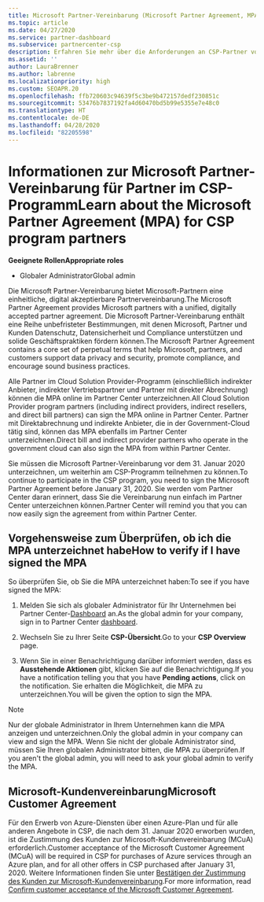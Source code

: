 ```yaml
---
title: Microsoft Partner-Vereinbarung (Microsoft Partner Agreement, MPA) für CSP
ms.topic: article
ms.date: 04/27/2020
ms.service: partner-dashboard
ms.subservice: partnercenter-csp
description: Erfahren Sie mehr über die Anforderungen an CSP-Partner von Microsoft, um diese einheitliche, digital akzeptierbare Microsoft Partner-Vereinbarung zu überprüfen und zu signieren.
ms.assetid: ''
author: LauraBrenner
ms.author: labrenne
ms.localizationpriority: high
ms.custom: SEOAPR.20
ms.openlocfilehash: ffb720603c94639f5c3be9b472157dedf230851c
ms.sourcegitcommit: 53476b7837192fa4d60470bd5b99e5355e7e48c0
ms.translationtype: HT
ms.contentlocale: de-DE
ms.lasthandoff: 04/28/2020
ms.locfileid: "82205598"
---
```

# <a name="learn-about-the-microsoft-partner-agreement-mpa-for-csp-program-partners"></a><span data-ttu-id="62189-103">Informationen zur Microsoft Partner-Vereinbarung für Partner im CSP-Programm</span><span class="sxs-lookup"><span data-stu-id="62189-103">Learn about the Microsoft Partner Agreement (MPA) for CSP program partners</span></span>

<span data-ttu-id="62189-104">**Geeignete Rollen**</span><span class="sxs-lookup"><span data-stu-id="62189-104">**Appropriate roles**</span></span>

- <span data-ttu-id="62189-105">Globaler Administrator</span><span class="sxs-lookup"><span data-stu-id="62189-105">Global admin</span></span>

<span data-ttu-id="62189-106">Die Microsoft Partner-Vereinbarung bietet Microsoft-Partnern eine einheitliche, digital akzeptierbare Partnervereinbarung.</span><span class="sxs-lookup"><span data-stu-id="62189-106">The Microsoft Partner Agreement provides Microsoft partners with a unified, digitally accepted partner agreement.</span></span> <span data-ttu-id="62189-107">Die Microsoft Partner-Vereinbarung enthält eine Reihe unbefristeter Bestimmungen, mit denen Microsoft, Partner und Kunden Datenschutz, Datensicherheit und Compliance unterstützen und solide Geschäftspraktiken fördern können.</span><span class="sxs-lookup"><span data-stu-id="62189-107">The Microsoft Partner Agreement contains a core set of perpetual terms that help Microsoft, partners, and customers support data privacy and security, promote compliance, and encourage sound business practices.</span></span>

<span data-ttu-id="62189-108">Alle Partner im Cloud Solution Provider-Programm (einschließlich indirekter Anbieter, indirekter Vertriebspartner und Partner mit direkter Abrechnung) können die MPA online im Partner Center unterzeichnen.</span><span class="sxs-lookup"><span data-stu-id="62189-108">All Cloud Solution Provider program partners (including indirect providers, indirect resellers, and direct bill partners) can sign the MPA online in Partner Center.</span></span> <span data-ttu-id="62189-109">Partner mit Direktabrechnung und indirekte Anbieter, die in der Government-Cloud tätig sind, können das MPA ebenfalls im Partner Center unterzeichnen.</span><span class="sxs-lookup"><span data-stu-id="62189-109">Direct bill and indirect provider partners who operate in the government cloud can also sign the MPA from within Partner Center.</span></span>

<span data-ttu-id="62189-110">Sie müssen die Microsoft Partner-Vereinbarung vor dem 31. Januar 2020 unterzeichnen, um weiterhin am CSP-Programm teilnehmen zu können.</span><span class="sxs-lookup"><span data-stu-id="62189-110">To continue to participate in the CSP program, you need to sign the Microsoft Partner Agreement before January 31, 2020.</span></span> <span data-ttu-id="62189-111">Sie werden vom Partner Center daran erinnert, dass Sie die Vereinbarung nun einfach im Partner Center unterzeichnen können.</span><span class="sxs-lookup"><span data-stu-id="62189-111">Partner Center will remind you that you can now easily sign the agreement from within Partner Center.</span></span>

## <a name="how-to-verify-if-i-have-signed-the-mpa"></a><span data-ttu-id="62189-112">Vorgehensweise zum Überprüfen, ob ich die MPA unterzeichnet habe</span><span class="sxs-lookup"><span data-stu-id="62189-112">How to verify if I have signed the MPA</span></span>

<span data-ttu-id="62189-113">So überprüfen Sie, ob Sie die MPA unterzeichnet haben:</span><span class="sxs-lookup"><span data-stu-id="62189-113">To see if you have signed the MPA:</span></span>

1. <span data-ttu-id="62189-114">Melden Sie sich als globaler Administrator für Ihr Unternehmen bei Partner Center-[Dashboard](https://partner.microsoft.com/dashboard/home) an.</span><span class="sxs-lookup"><span data-stu-id="62189-114">As the global admin for your company, sign in to Partner Center [dashboard](https://partner.microsoft.com/dashboard/home).</span></span>

2. <span data-ttu-id="62189-115">Wechseln Sie zu Ihrer Seite **CSP-Übersicht**.</span><span class="sxs-lookup"><span data-stu-id="62189-115">Go to your **CSP Overview** page.</span></span>

3. <span data-ttu-id="62189-116">Wenn Sie in einer Benachrichtigung darüber informiert werden, dass es **Ausstehende Aktionen** gibt, klicken Sie auf die Benachrichtigung.</span><span class="sxs-lookup"><span data-stu-id="62189-116">If you have a notification telling you that you have **Pending actions**, click on the notification.</span></span> <span data-ttu-id="62189-117">Sie erhalten die Möglichkeit, die MPA zu unterzeichnen.</span><span class="sxs-lookup"><span data-stu-id="62189-117">You will be given the option to sign the MPA.</span></span>

>[!NOTE]
><span data-ttu-id="62189-118">Nur der globale Administrator in Ihrem Unternehmen kann die MPA anzeigen und unterzeichnen.</span><span class="sxs-lookup"><span data-stu-id="62189-118">Only the global admin in your company can view and sign the MPA.</span></span> <span data-ttu-id="62189-119">Wenn Sie nicht der globale Administrator sind, müssen Sie Ihren globalen Administrator bitten, die MPA zu überprüfen.</span><span class="sxs-lookup"><span data-stu-id="62189-119">If you aren't the global admin, you will need to ask your global admin to verify the MPA.</span></span>

## <a name="microsoft-customer-agreement"></a><span data-ttu-id="62189-120">Microsoft-Kundenvereinbarung</span><span class="sxs-lookup"><span data-stu-id="62189-120">Microsoft Customer Agreement</span></span>

<span data-ttu-id="62189-121">Für den Erwerb von Azure-Diensten über einen Azure-Plan und für alle anderen Angebote in CSP, die nach dem 31. Januar 2020 erworben wurden, ist die Zustimmung des Kunden zur Microsoft-Kundenvereinbarung (MCuA) erforderlich.</span><span class="sxs-lookup"><span data-stu-id="62189-121">Customer acceptance of the Microsoft Customer Agreement (MCuA) will be required in CSP for purchases of Azure services through an Azure plan, and for all other offers in CSP purchased after January 31, 2020.</span></span> <span data-ttu-id="62189-122">Weitere Informationen finden Sie unter [Bestätigen der Zustimmung des Kunden zur Microsoft-Kundenvereinbarung](confirm-customer-agreement.md).</span><span class="sxs-lookup"><span data-stu-id="62189-122">For more information, read [Confirm customer acceptance of the Microsoft Customer Agreement](confirm-customer-agreement.md).</span></span>